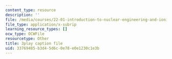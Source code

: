 ```yaml
---
content_type: resource
description: ''
file: /media/courses/22-01-introduction-to-nuclear-engineering-and-ionizing-radiation-fall-2016/33769485b3d45d6c0e78e0e1230c1e3b_UDAuMq-0mEo.srt
file_type: application/x-subrip
learning_resource_types: []
ocw_type: OCWFile
resourcetype: Other
title: 3play caption file
uid: 33769485-b3d4-5d6c-0e78-e0e1230c1e3b
---
```

